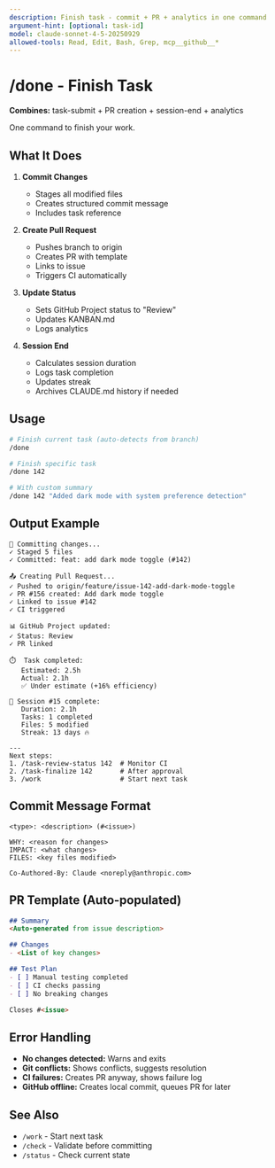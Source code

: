 ```yaml
---
description: Finish task - commit + PR + analytics in one command
argument-hint: [optional: task-id]
model: claude-sonnet-4-5-20250929
allowed-tools: Read, Edit, Bash, Grep, mcp__github__*
---
```


# /done - Finish Task

**Combines:** task-submit + PR creation + session-end + analytics

One command to finish your work.

## What It Does

1. **Commit Changes**
   - Stages all modified files
   - Creates structured commit message
   - Includes task reference

2. **Create Pull Request**
   - Pushes branch to origin
   - Creates PR with template
   - Links to issue
   - Triggers CI automatically

3. **Update Status**
   - Sets GitHub Project status to "Review"
   - Updates KANBAN.md
   - Logs analytics

4. **Session End**
   - Calculates session duration
   - Logs task completion
   - Updates streak
   - Archives CLAUDE.md history if needed

## Usage

```bash
# Finish current task (auto-detects from branch)
/done

# Finish specific task
/done 142

# With custom summary
/done 142 "Added dark mode with system preference detection"
```

## Output Example

```
📝 Committing changes...
✓ Staged 5 files
✓ Committed: feat: add dark mode toggle (#142)

📤 Creating Pull Request...
✓ Pushed to origin/feature/issue-142-add-dark-mode-toggle
✓ PR #156 created: Add dark mode toggle
✓ Linked to issue #142
✓ CI triggered

📊 GitHub Project updated:
✓ Status: Review
✓ PR linked

⏱️  Task completed:
   Estimated: 2.5h
   Actual: 2.1h
   ✅ Under estimate (+16% efficiency)

🎯 Session #15 complete:
   Duration: 2.1h
   Tasks: 1 completed
   Files: 5 modified
   Streak: 13 days 🔥

---
Next steps:
1. /task-review-status 142  # Monitor CI
2. /task-finalize 142       # After approval
3. /work                    # Start next task
```

## Commit Message Format

```
<type>: <description> (#<issue>)

WHY: <reason for changes>
IMPACT: <what changes>
FILES: <key files modified>

Co-Authored-By: Claude <noreply@anthropic.com>
```

## PR Template (Auto-populated)

```markdown
## Summary
<Auto-generated from issue description>

## Changes
- <List of key changes>

## Test Plan
- [ ] Manual testing completed
- [ ] CI checks passing
- [ ] No breaking changes

Closes #<issue>
```

## Error Handling

- **No changes detected:** Warns and exits
- **Git conflicts:** Shows conflicts, suggests resolution
- **CI failures:** Creates PR anyway, shows failure log
- **GitHub offline:** Creates local commit, queues PR for later

## See Also

- `/work` - Start next task
- `/check` - Validate before committing
- `/status` - Check current state
